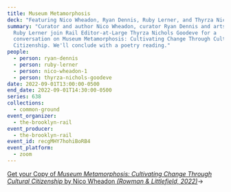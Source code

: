 ```yaml
---
title: Museum Metamorphosis
deck: "Featuring Nico Wheadon, Ryan Dennis, Ruby Lerner, and Thyrza Nichols Goodeve "
summary: "Curator and author Nico Wheadon, curator Ryan Dennis and arts leader
  Ruby Lerner join Rail Editor-at-Large Thyrza Nichols Goodeve for a
  conversation on Museum Metamorphosis: Cultivating Change Through Cultural
  Citizenship. We'll conclude with a poetry reading."
people:
  - person: ryan-dennis
  - person: ruby-lerner
  - person: nico-wheadon-1
  - person: thyrza-nichols-goodeve
date: 2022-09-01T13:00:00-0500
end_date: 2022-09-01T14:30:00-0500
series: 638
collections:
  - common-ground
event_organizer:
  - the-brooklyn-rail
event_producer:
  - the-brooklyn-rail
event_id: recgMHY7hohiBoRB4
event_platform:
  - zoom
---
```

[Get your Copy of *Museum Metamorphosis: Cultivating Change Through Cultural Citizenship* by Nico Wheadon *(Rowman & Littlefield, 2022)*](https://rowman.com/ISBN/9781538130445/Museum-Metamorphosis-Cultivating-Change-Through-Cultural-Citizenship)→